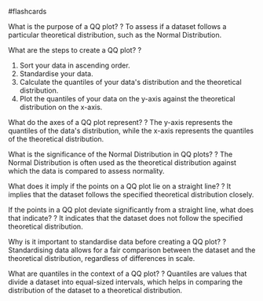 #flashcards

What is the purpose of a QQ plot?
?
To assess if a dataset follows a particular theoretical distribution, such as the Normal Distribution.

What are the steps to create a QQ plot?
?
1. Sort your data in ascending order.
2. Standardise your data.
3. Calculate the quantiles of your data's distribution and the theoretical distribution.
4. Plot the quantiles of your data on the y-axis against the theoretical distribution on the x-axis.

What do the axes of a QQ plot represent?
?
The y-axis represents the quantiles of the data's distribution, while the x-axis represents the quantiles of the theoretical distribution.

What is the significance of the Normal Distribution in QQ plots?
?
The Normal Distribution is often used as the theoretical distribution against which the data is compared to assess normality.

What does it imply if the points on a QQ plot lie on a straight line?
?
It implies that the dataset follows the specified theoretical distribution closely.

If the points in a QQ plot deviate significantly from a straight line, what does that indicate?
?
It indicates that the dataset does not follow the specified theoretical distribution.

Why is it important to standardise data before creating a QQ plot?
?
Standardising data allows for a fair comparison between the dataset and the theoretical distribution, regardless of differences in scale.

What are quantiles in the context of a QQ plot?
?
Quantiles are values that divide a dataset into equal-sized intervals, which helps in comparing the distribution of the dataset to a theoretical distribution.

